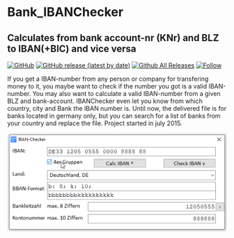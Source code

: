 # Bank_IBANChecker  
## Calculates from bank account-nr (KNr) and BLZ to IBAN(+BIC) and vice versa  

[![GitHub](https://img.shields.io/github/license/OlimilO1402/Bank_IBANChecker?style=plastic)](https://github.com/OlimilO1402/Bank_IBANChecker/blob/master/LICENSE) 
[![GitHub release (latest by date)](https://img.shields.io/github/v/release/OlimilO1402/Bank_IBANChecker?style=plastic)](https://github.com/OlimilO1402/Bank_IBANChecker/releases/latest) 
[![Github All Releases](https://img.shields.io/github/downloads/OlimilO1402/Bank_IBANChecker/total.svg)](https://github.com/OlimilO1402/Bank_IBANChecker/releases/download/v22.12.12/IBANChecker_v22.12.12.zip) 
[![Follow](https://img.shields.io/github/followers/OlimilO1402.svg?style=social&label=Follow&maxAge=2592000)](https://github.com/OlimilO1402/Bank_IBANChecker/watchers)  

If you get a IBAN-number from any person or company for transfering money to it, you maybe want to check if the number you got is a valid IBAN-number.
You may also want to calculate a valid IBAN-number from a given BLZ and bank-account. IBANChecker even let you know from which country, city and Bank the IBAN number is.
Until now, the delivered file is for banks located in germany only, but you can search for a list of banks from your country and replace the file.
Project started in july 2015.  

![IBANChecker Image](Resources/IBANChecker.png "IBANChecker Image")
